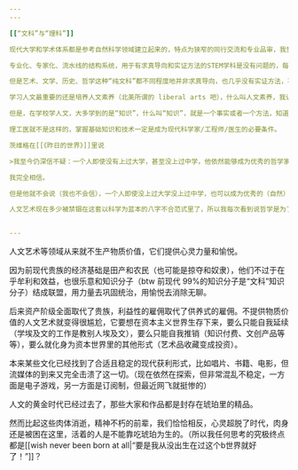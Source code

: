 ```yaml
---
---

[[“文科”与“理科”]]

现代大学和学术体系都是参考自然科学领域建立起来的，特点为狭窄的同行交流和专业品审，我觉得人文艺术领域本身就不适合这样的体制。

专业化、专家化、流水线的结构系统，用于有求真导向和实证方法的STEM学科是没有问题的，每个人做好自己的高精尖螺丝钉就可以最终组装构建出一个庞大自洽、不断生长的系统。  

但是艺术、文学、历史、哲学这种“纯文科”都不同程度地并非求真导向，也几乎没有实证方法，不如说它们追求的是一种乐趣、喜爱、愉悦、美感之类的，上升自洽的、人类发自内心的精神需求。

学习人文最重要的还是培养人文素养（北美所谓的 liberal arts 吧），什么叫人文素养，我认为主要是要获得一种洞察力和通透感，这个确实根本没法量化。

但是，在学校学人文，大多学到的是“知识”，什么叫“知识”，就是一个事实或者一个方法，知道就是知道 掌握就是掌握，这或许和素养有点玄学的正相关性，但总而言之这个“知识”很可能并不是人文素养的必要条件。  

理工医就不是这样的，掌握基础知识和技术一定是成为现代科学家/工程师/医生的必要条件。

茨维格在[[《昨日的世界》]]里说

>我至今仍深信不疑：一个人即使没有上过大学，甚至没上过中学，他依然能够成为优秀的哲学家、历史学家、语言学家、法学家等等。我在实际生活中曾发现无数个这样的事例，一个旧书商对书的了解常常胜过有关的教授；经营艺术品的商人比专门研究艺术的学者更懂艺术；在各领域中，大部分重要建议和发现，通常是由外行人提出的。因此我觉得，大学对智商的普遍提高具有实际意义，是可行的和有效的；而对那些有创造能力的人来说则是无效的，甚至会起阻碍作用。

我完全相信。

但是他就不会说（我也不会信），一个人即使没上过大学没上过中学，也可以成为优秀的（自然）科学家。

人文艺术现在多少被禁锢在这套以科学为蓝本的八字不合范式里了，所以我每次看到说哲学是为了追求真理，历史是为了发现规律，总是……很想笑。我不能说现代量化工业体系是否损害了人文艺术，因为没有所谓天才，任何领域都至少需要一点扎实匠气和人际关系作支撑，但是至少它们之间南辕北辙矛盾很深。


---
```


人文艺术等领域从来就不生产物质价值，它们提供心灵力量和愉悦。

因为前现代贵族的经济基础是田产和农民（也可能是掠夺和奴隶），他们不过于在乎牟利和效益，也很乐意和知识分子（btw 前现代 99%的知识分子是“文科”知识分子）结成联盟，用力量去巩固统治，用愉悦去消除无聊。

后来资产阶级全面取代了贵族，利益性的雇佣取代了供养式的雇佣。不提供物质价值的人文艺术就变得很尴尬，它要想在资本主义世界生存下来，要么只能自我延续（学埃及文的工作是教别人埃及文），要么只能自我推销（知识付费、文创产品等等），要么就化身为资本世界里的其他形式（艺术品收藏变成投资）。

本来某些文化已经找到了合适且稳定的现代获利形式，比如唱片、书籍、电影，但流媒体的到来又完全击溃了这一切。（现在依然在探索，但非常混乱不稳定，一方面是电子游戏，另一方面是订阅制，但最近网飞就挺惨的）

人文的黄金时代已经过去了，那些大家和作品都是封存在琥珀里的精品。

然而比起这些肉体消逝，精神不朽的前辈，我们恰恰相反，心灵超脱了时代，肉身还是被困在这里，活着的人是不能靠吃琥珀为生的。（所以我任何思考的究极终点都是[[wish never been born at all|“要是我从没出生在过这个b世界就好了！”]]？